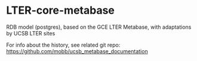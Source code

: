 # LTER-core-metabase
RDB model (postgres), based on the GCE LTER Metabase, with adaptations by UCSB LTER sites


For info about the history, see related git repo:
https://github.com/mobb/ucsb_metabase_documentation
